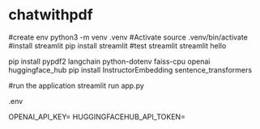 # chatwithpdf

#create env
python3 -m venv .venv
#Activate
source .venv/bin/activate
#install streamlit
pip install streamlit
#test streamlit
streamlit hello

pip install pypdf2 langchain python-dotenv faiss-cpu openai huggingface_hub
pip install InstructorEmbedding sentence_transformers

#run the application
streamlit run app.py

.env

OPENAI_API_KEY=
HUGGINGFACEHUB_API_TOKEN=
